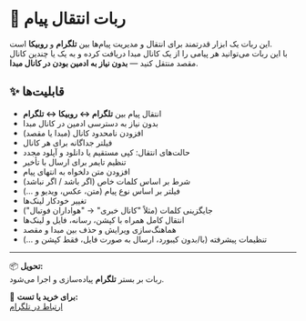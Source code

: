 # 🤖 ربات انتقال پیام

این ربات یک ابزار قدرتمند برای انتقال و مدیریت پیام‌ها بین **تلگرام** و **روبیکا** است.  
با این ربات می‌توانید هر پیامی را از یک کانال مبدا دریافت کرده و به یک یا چندین کانال مقصد منتقل کنید — **بدون نیاز به ادمین بودن در کانال مبدا**.

## ✨ قابلیت‌ها
- انتقال پیام بین **تلگرام ↔ روبیکا ↔ تلگرام**
- بدون نیاز به دسترسی ادمین در کانال مبدا
- افزودن نامحدود کانال (مبدا یا مقصد)
- فیلتر جداگانه برای هر کانال
- حالت‌های انتقال: کپی مستقیم یا دانلود و آپلود مجدد
- تنظیم تایمر برای ارسال با تأخیر
- افزودن متن دلخواه به انتهای پیام
- شرط بر اساس کلمات خاص (اگر باشد / اگر نباشد)
- فیلتر بر اساس نوع پیام (متن، عکس، ویدیو و ...)
- تغییر خودکار لینک‌ها
- جایگزینی کلمات (مثلاً "کانال خبری" → "هواداران فوتبال")
- انتقال کامل همراه با کپشن، رسانه، فایل و لینک‌ها
- هماهنگ‌سازی ویرایش و حذف بین مبدا و مقصد
- تنظیمات پیشرفته (با/بدون کیبورد، ارسال به صورت فایل، فقط کپشن و ...)

---

📦 **تحویل:**  
ربات بر بستر **تلگرام** پیاده‌سازی و اجرا می‌شود.

📩 **برای خرید یا تست:**  
[ارتباط در تلگرام](https://t.me/DeveloperYasin)
